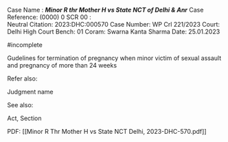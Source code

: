 Case Name : ***Minor R thr Mother H vs State NCT of Delhi & Anr***
Case Reference: (0000) 0 SCR 00 :  
Neutral Citation: 2023:DHC:000570
Case Number: WP Crl 221/2023
Court: Delhi High Court
Bench: 01
Coram: Swarna Kanta Sharma
Date: 25.01.2023

#incomplete 

Gudelines for termination of pregnancy when minor victim of sexual assault and pregnancy of more than 24 weeks

Refer also:

Judgment name

See also:
 
Act, Section

PDF:
[[Minor R Thr Mother H vs State NCT Delhi, 2023-DHC-570.pdf]]